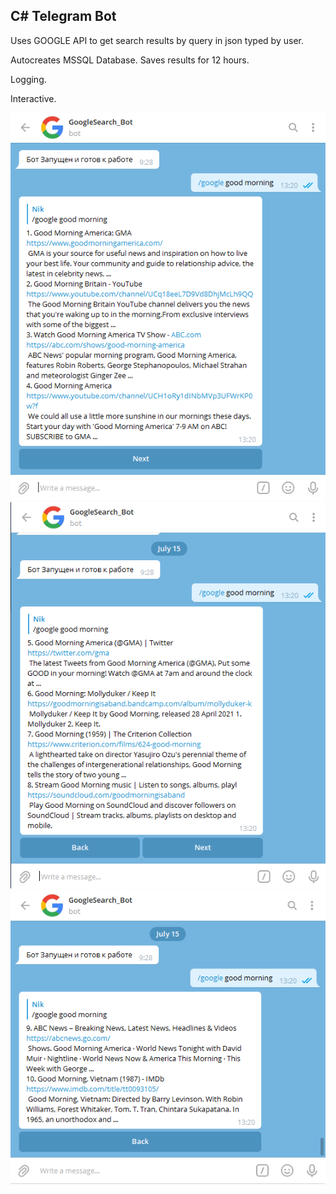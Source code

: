 ## C# Telegram Bot

Uses GOOGLE API to get search results by query in json typed by user.

Autocreates MSSQL Database. Saves results for 12 hours.

Logging. 

Interactive.

![alt text](https://github.com/IT-Knight/.NET/blob/master/C%23%20Telegram%20Bot/images/Screenshot_1.png?raw=true)
![alt text](https://github.com/IT-Knight/.NET/blob/master/C%23%20Telegram%20Bot/images/Screenshot_2.png?raw=true)
![alt text](https://github.com/IT-Knight/.NET/blob/master/C%23%20Telegram%20Bot/images/Screenshot_3.png?raw=true)
